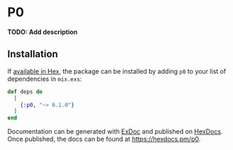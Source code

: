 # P0

**TODO: Add description**

## Installation

If [available in Hex](https://hex.pm/docs/publish), the package can be installed
by adding `p0` to your list of dependencies in `mix.exs`:

```elixir
def deps do
  [
    {:p0, "~> 0.1.0"}
  ]
end
```

Documentation can be generated with [ExDoc](https://github.com/elixir-lang/ex_doc)
and published on [HexDocs](https://hexdocs.pm). Once published, the docs can
be found at <https://hexdocs.pm/p0>.

